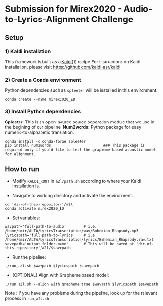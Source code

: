 # Submission for Mirex2020 - Audio-to-Lyrics-Alignment Challenge

## Setup

### 1) Kaldi  installation
This framework is built as a [Kaldi](http://kaldi-asr.org/)[1] recipe 
For instructions on Kaldi installation, please visit https://github.com/kaldi-asr/kaldi

### 2) Create a Conda environment
Python dependencies such as ```spleeter``` will be installed in this environment.
```
conda create --name mirex2020_ED 
```
### 3) Install Python dependencies
**Spleeter**: This is an open-source source separation module that we use in the begining of our pipeline.
**Num2words**: Python package for easy numeric-to-alphabetic translation.
```
conda install -c conda-forge spleeter
pip install num2words                        ### This package is required only if you'd like to test the grapheme-based acoustic model for alignment.
```

## How to run

* Modify ```KALDI_ROOT``` in  ```a2l/path.sh``` according to where your Kaldi installation is.

* Navigate to working directory and activate the environment.
```
cd 'dir-of-this-repository'/a2l
conda activate mirex2020_ED
```

* Set variables:
```
wavpath='full-path-to-audio'        # i.e. /home/emir/ALTA/LyricsTranscription/wav/Bohemian_Rhapsody.mp3
lyricspath='full-path-to-lyrics'    # i.e /home/emir/ALTA/LyricsTranscription/lyrics/Bohemian_Rhapsody.raw.txt
savepath='output-folder-name'       # This will be saved at 'dir-of-this-repository'/a2l/$savepath
```
* Run the pipeline:
```
./run_a2l.sh $wavpath $lyricspath $savepath
```
* (OPTIONAL) Align with Grapheme based model:
```
./run_a2l.sh --align_with_grapheme true $wavpath $lyricspath $savepath
```

Note : If you have any problems during the pipeline, look up for the relevant process in ```run_a2l.sh```
